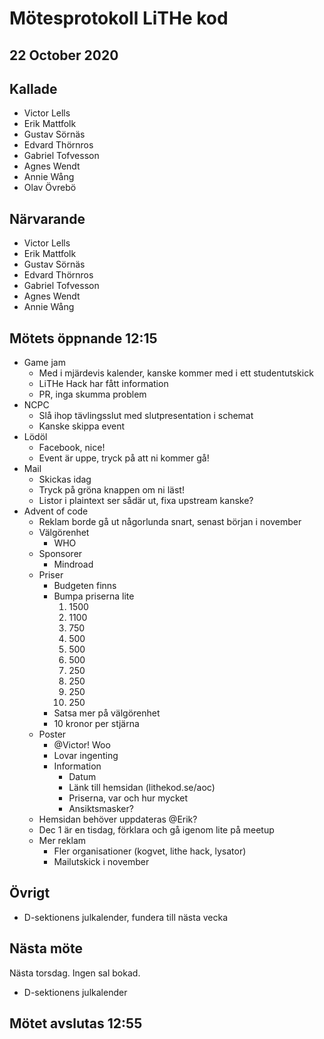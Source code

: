 # Mötesprotokoll LiTHe kod

## 22 October 2020

## Kallade

- Victor Lells
- Erik Mattfolk
- Gustav Sörnäs
- Edvard Thörnros
- Gabriel Tofvesson
- Agnes Wendt
- Annie Wång
- Olav Övrebö

## Närvarande

- Victor Lells
- Erik Mattfolk
- Gustav Sörnäs
- Edvard Thörnros
- Gabriel Tofvesson
- Agnes Wendt
- Annie Wång

## Mötets öppnande 12:15

- Game jam
  - Med i mjärdevis kalender, kanske kommer med i ett studentutskick
  - LiTHe Hack har fått information
  - PR, inga skumma problem
- NCPC
  - Slå ihop tävlingsslut med slutpresentation i schemat
  - Kanske skippa event
- Lödöl
  - Facebook, nice!
  - Event är uppe, tryck på att ni kommer gå!
- Mail
  - Skickas idag
  - Tryck på gröna knappen om ni läst!
  - Listor i plaintext ser sådär ut, fixa upstream kanske?
- Advent of code
  - Reklam borde gå ut någorlunda snart, senast början i november
  - Välgörenhet
    - WHO
  - Sponsorer
    - Mindroad
  - Priser
    - Budgeten finns
    - Bumpa priserna lite
      1. 1500
      2. 1100
      3. 750
      4. 500
      5. 500
      6. 500
      7. 250
      8. 250
      9. 250
      10. 250
    - Satsa mer på välgörenhet
    - 10 kronor per stjärna
  - Poster
    - @Victor! Woo
    - Lovar ingenting
    - Information
      - Datum
      - Länk till hemsidan (lithekod.se/aoc)
      - Priserna, var och hur mycket
      - Ansiktsmasker?
  - Hemsidan behöver uppdateras @Erik?
  - Dec 1 är en tisdag, förklara och gå igenom lite på meetup
  - Mer reklam
    - Fler organisationer (kogvet, lithe hack, lysator)
    - Mailutskick i november

## Övrigt

- D-sektionens julkalender, fundera till nästa vecka

## Nästa möte

Nästa torsdag. Ingen sal bokad.

- D-sektionens julkalender

## Mötet avslutas 12:55
